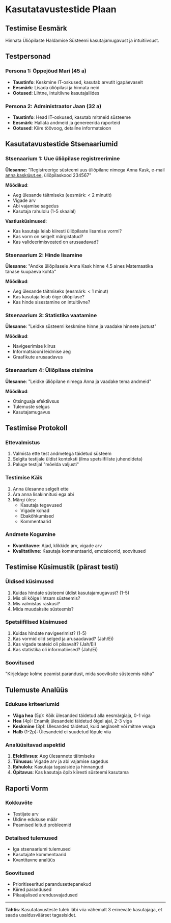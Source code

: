 # Kasutatavustestide Plaan

## Testimise Eesmärk
Hinnata Üliõpilaste Haldamise Süsteemi kasutajamugavust ja intuitiivsust.

## Testpersonad

### Persona 1: Õppejõud Mari (45 a)
- **Taustinfo**: Keskmine IT-oskused, kasutab arvutit igapäevaselt
- **Eesmärk**: Lisada üliõpilasi ja hinnata neid
- **Ootused**: Lihtne, intuitiivne kasutajaliides

### Persona 2: Administraator Jaan (32 a)
- **Taustinfo**: Head IT-oskused, kasutab mitmeid süsteeme
- **Eesmärk**: Hallata andmeid ja genereerida raporteid
- **Ootused**: Kiire töövoog, detailne informatsioon

## Kasutatavustestide Stsenaariumid

### Stsenaarium 1: Uue üliõpilase registreerimine
**Ülesanne**: "Registreerige süsteemi uus üliõpilane nimega Anna Kask, e-mail anna.kask@ut.ee, üliõpilaskood 234567"

**Mõõdikud**:
- Aeg ülesande täitmiseks (eesmärk: < 2 minutit)
- Vigade arv
- Abi vajamise sagedus
- Kasutaja rahulolu (1-5 skaalal)

**Vaatlusküsimused**:
- Kas kasutaja leiab kiiresti üliõpilaste lisamise vormi?
- Kas vorm on selgelt märgistatud?
- Kas valideerimisveated on arusaadavad?

### Stsenaarium 2: Hinde lisamine
**Ülesanne**: "Andke üliõpilasele Anna Kask hinne 4.5 aines Matemaatika tänase kuupäeva kohta"

**Mõõdikud**:
- Aeg ülesande täitmiseks (eesmärk: < 1 minut)
- Kas kasutaja leiab õige üliõpilase?
- Kas hinde sisestamine on intuitiivne?

### Stsenaarium 3: Statistika vaatamine
**Ülesanne**: "Leidke süsteemi keskmine hinne ja vaadake hinnete jaotust"

**Mõõdikud**:
- Navigeerimise kiirus
- Informatsiooni leidmise aeg
- Graafikute arusaadavus

### Stsenaarium 4: Üliõpilase otsimine
**Ülesanne**: "Leidke üliõpilane nimega Anna ja vaadake tema andmeid"

**Mõõdikud**:
- Otsinguaja efektiivsus
- Tulemuste selgus
- Kasutajamugavus

## Testimise Protokoll

### Ettevalmistus
1. Valmista ette test andmetega täidetud süsteem
2. Selgita testijale üldist konteksti (ilma spetsiifiliste juhendideta)
3. Paluge testijal "mõelda valjusti"

### Testimise Käik
1. Anna ülesanne selgelt ette
2. Ära anna lisakinnitusi ega abi
3. Märgi üles:
   - Kasutaja tegevused
   - Vigade kohad
   - Ebakõhkumised
   - Kommentaarid

### Andmete Kogumine
- **Kvantitavne**: Ajad, klikkide arv, vigade arv
- **Kvalitatiivne**: Kasutaja kommentaarid, emotsioonid, soovitused

## Testimise Küsimustik (pärast testi)

### Üldised küsimused
1. Kuidas hindate süsteemi üldist kasutajamugavust? (1-5)
2. Mis oli kõige lihtsam süsteemis?
3. Mis valmistas raskusi?
4. Mida muudaksite süsteemis?

### Spetsiifilised küsimused
1. Kuidas hindate navigeerimist? (1-5)
2. Kas vormid olid selged ja arusaadavad? (Jah/Ei)
3. Kas vigade teateid oli piisavalt? (Jah/Ei)
4. Kas statistika oli informatiivsed? (Jah/Ei)

### Soovitused
"Kirjeldage kolme peamist parandust, mida sooviksite süsteemis näha"

## Tulemuste Analüüs

### Edukuse kriteeriumid
- **Väga hea** (5p): Kõik ülesanded täidetud alla eesmärgiaja, 0-1 viga
- **Hea** (4p): Enamik ülesandeid täidetud õigel ajal, 2-3 viga
- **Keskmine** (3p): Ülesanded täidetud, kuid aeglaselt või mitme veaga
- **Halb** (1-2p): Ülesandeid ei suudetud lõpule viia

### Analüüsitavad aspektid
1. **Efektiivsus**: Aeg ülesannete täitmiseks
2. **Tõhusus**: Vigade arv ja abi vajamise sagedus
3. **Rahulolu**: Kasutaja tagasiside ja hinnangud
4. **Õpitavus**: Kas kasutaja õpib kiiresti süsteemi kasutama

## Raporti Vorm

### Kokkuvõte
- Testijate arv
- Üldine edukuse määr
- Peamised leitud probleemid

### Detailsed tulemused
- Iga stsenaariumi tulemused
- Kasutajate kommentaarid
- Kvantitavne analüüs

### Soovitused
- Prioritiseeritud parandusettepanekud
- Kiired parandused
- Pikaajalised arendusvajadused

---

**Tähtis**: Kasutatavusteste tuleb läbi viia vähemalt 3 erinevate kasutajaga, et saada usaldusväärset tagasisidet.
